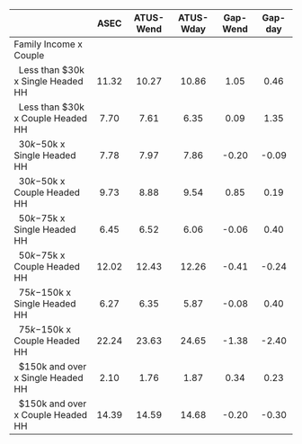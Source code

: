 
|                      |         ASEC |    ATUS-Wend |    ATUS-Wday |     Gap-Wend |      Gap-day |
| -------------------- | :----------: | :----------: | :----------: | :----------: | :----------: |
| Family Income x Couple |              |              |              |              |              |
| &nbsp;&nbsp;Less than $30k x Single Headed HH |        11.32 |        10.27 |        10.86 |         1.05 |         0.46 |
| &nbsp;&nbsp;Less than $30k x Couple Headed HH |         7.70 |         7.61 |         6.35 |         0.09 |         1.35 |
| &nbsp;&nbsp;$30k-$50k x Single Headed HH |         7.78 |         7.97 |         7.86 |        -0.20 |        -0.09 |
| &nbsp;&nbsp;$30k-$50k x Couple Headed HH |         9.73 |         8.88 |         9.54 |         0.85 |         0.19 |
| &nbsp;&nbsp;$50k-$75k x Single Headed HH |         6.45 |         6.52 |         6.06 |        -0.06 |         0.40 |
| &nbsp;&nbsp;$50k-$75k x Couple Headed HH |        12.02 |        12.43 |        12.26 |        -0.41 |        -0.24 |
| &nbsp;&nbsp;$75k-$150k x Single Headed HH |         6.27 |         6.35 |         5.87 |        -0.08 |         0.40 |
| &nbsp;&nbsp;$75k-$150k x Couple Headed HH |        22.24 |        23.63 |        24.65 |        -1.38 |        -2.40 |
| &nbsp;&nbsp;$150k and over x Single Headed HH |         2.10 |         1.76 |         1.87 |         0.34 |         0.23 |
| &nbsp;&nbsp;$150k and over x Couple Headed HH |        14.39 |        14.59 |        14.68 |        -0.20 |        -0.30 |

